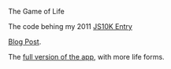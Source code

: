 The Game of Life

The code behing my 2011 [JS10K Entry](http://10k.aneventapart.com/2/Uploads/667/)

[Blog Post](http://www.dafishinsea.com/blog/2011/09/22/life-forms-my-js10k-entry-is-live/).

The [full version of the app](http://dafishinsea.com/life), with more life forms.

